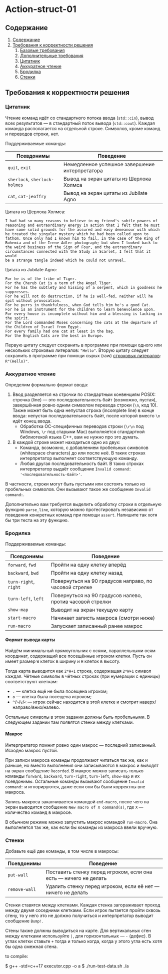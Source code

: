 # Action-struct-01

## Содержание

1. [Содержание](#содержание)
1. [Требования к корректности решения](#требования-к-корректности-решения)
    1. [Базовые требования](#базовые-требования)
    1. [Дополнительные требования](#дополнительные-требования)
    1. [Цитатник](#цитатник)
    1. [Аккуратное чтение](#аккуратное-чтение)
    1. [Бродилка](#бродилка)
    1. [Стенки](#стенки)

## Требования к корректности решения

### Цитатник
Чтение команд идёт со стандартного потока ввода (`std::cin`), вывод всех результатов — в стандартный поток вывода (`std::cout`).
Каждая команда располагается на отдельной строке.
Символов, кроме команд и переводов строки, нет.

Поддерживаемые команды:

|Псевдонимы|Поведение|
|---|---|
|`quit`, `exit`|Немедленное успешное завершение интерпретатора|
|`sherlock`, `sherlock-holmes`|Вывод на экран цитаты из Шерлока Холмса|
|`cat`, `cat-jeoffry`|Вывод на экран цитаты из Jubilate Agno|

Цитата из Шерлоха Холмса:

```
I had had so many reasons to believe in my friend's subtle powers of
reasoning and extraordinary energy in action that I felt that he must
have some solid grounds for the assured and easy demeanour with which
he treated the singular mystery which he had been called upon to
fathom. Once only had I known him to fail, in the case of the King of
Bohemia and of the Irene Adler photograph; but when I looked back to
the weird business of the Sign of Four, and the extraordinary
circumstances connected with the Study in Scarlet, I felt that it would
be a strange tangle indeed which he could not unravel.
```

Цитата из Jubilate Agno:
```
For he is of the tribe of Tiger.
For the Cherub Cat is a term of the Angel Tiger.
For he has the subtlety and hissing of a serpent, which in goodness he suppresses.
For he will not do destruction, if he is well-fed, neither will he spit without provocation.
For he purrs in thankfulness, when God tells him he's a good Cat.
For he is an instrument for the children to learn benevolence upon.
For every house is incomplete without him and a blessing is lacking in the spirit.
For the Lord commanded Moses concerning the cats at the departure of the Children of Israel from Egypt.
For every family had one cat at least in the bag.
For the English Cats are the best in Europe.
```

Первую цитату следует сохранить в программе при помощи одного или нескольких
строковых литералов: `"Hello"`.
Вторую цитату следует сохранить в программе при помощи сырых (raw) [строковых литералов](https://en.cppreference.com/w/cpp/language/string_literal): `R"(Hello)"`.

### Аккуратное чтение
Определим формально формат ввода:

1. Ввод разделяется на строчки по стандартным конвенциям POSIX: строчка (line) — это последовательность байт (возможно, пустая), завершённая ровно одним символом перевода строки (`\n`, код 10).
   Также может быть одна непустая строка (incomplete line) в конце ввода: непустая последовательность байт, после которой вместо `\n` идёт конец ввода.
    * Обработка ОС-специфичных переводов строки (`\r\n` под Windows, `\r` под старыми Mac) выполняется стандартной библиотекой языка C++, вам не нужно про это думать.
2. В каждой строке может находиться одно из двух:
    * Команда, возможно, с добавлением пробельных символов (whitespace characters) до или после неё.
      В таких строках интерпретатор выполняет соответствующую команду.
    * Любая другая последовательность байт.
      В таких строках интерпретатор выдаёт сообщение `Invalid command: '<последовательность-байт>'`.

В частности, строки могут быть пустыми или состоять только из пробельных символов.
Они вызывают такое же сообщение `Invalid command:`.

Дополнительно вам требуется выделить обработку строки в отдельную функцию `parse_line`,
которую можно протестировать независимо от поведения конкретных команд при помощи `assert`.
Напишите так хотя бы три теста на эту функцию.

### Бродилка
Поддерживаемые команды:

|Псевдонимы|Поведение|
|---|---|
|`forward`, `fwd`|Пройти на одну клетку вперёд|
|`backward`, `bwd`|Пройти на одну клетку назад|
|`turn-right`, `right`|Повернуться на 90 градусов направо, по часовой стрелке|
|`turn-left`, `left`|Повернуться на 90 градусов налево, против часовой стрелки|
|`show-map`|Выводит на экран текущую карту|
|`start-macro`|Начинает записть макроса (смотри ниже)|
|`run-macro`|Запускает записанный ранее макрос|

#### Формат вывода карты
Найдём минимальный прямоугольник с осями, параллельными осям координат, содержащий все посещённые игроком клетки.
Пусть он имеет размер `W` клеток в ширину и `H` клеток в высоту.

Тогда карта выводится как `2*H+1` строка, содержащая `2*W+1` символ каждая.
Чётные символы в чётных строках (при нумерации с единицы) соответствуют клеткам:

* `.` — клетка ещё не была посещена игроком;
* `o` — клетка была посещена игроком;
* `^`/`>`/`v`/`<` — игрок сейчас находится в этой клетке и смотрит наверх/направо/вниз/налево.

Остальные символы в этом задании должны быть пробельными.
В следующем задании там появятся стенки между клетками.

#### Макрос
Интерпретатор помнит ровно один макрос — последний записанный.
Исходно макрос пустой.

При записи макроса команды продолжают читаться так же, как и раньше, но вместо выполнения они записываются в макрос
и выводят на экран сообщение `Recorded`.
В макрос можно записать только команды `forward`, `backward`, `turn-right`, `turn-left`, `show-map` и их псевдонимы.
Остальные команды вызывают сообщение `Invalid command:` и игнорируются, даже если они бы были корректны вне макроса.

Запись макроса заканчивается командой `end-macro`, после чего на экран выводится сообщение
`New macro of X command(s)`, где `X` — количество команд в макросе.

В обычном режиме можно запустить макрос командой `run-macro`.
Она выполняется так же, как если бы команды из макроса ввели вручную.

### Стенки
Добавьте ещё две команды, в том числе в макросы:

|Псевдонимы|Поведение|
|---|---|
|`put-wall`|Поставить стенку перед игроком, если она есть — ничего не делать|
|`remove-wall`|Удалить стенку перед игроком, если её нет — ничего не делать|

Стенки ставятся между клетками.
Каждая стенка загораживает проход между двумя соседними клетками.
Если игрок пытается пройти сквозь стену, то у него это не должно получиться и интерпретатор выводит сообщение `Bump!`.

Стены также должны выводиться на карте.
Для вертикальных стен между клетками используйте `|`, для горизонтальных — `-` (дефис).
В углах клетки ставьте `+` тогда и только когда, когда у этого угла есть хотя бы одна смежная стена.


to compile:

$ g++ -std=c++17 executor.cpp -o a
$ ./run-test-data.sh ./a

